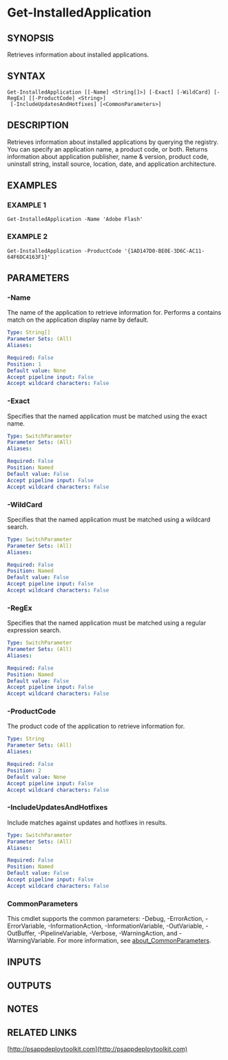 ﻿---
external help file: PSAppDeployToolkit-help.xml
Module Name: PSAppDeployToolkit
online version: http://psappdeploytoolkit.com
schema: 2.0.0
---

# Get-InstalledApplication

## SYNOPSIS
Retrieves information about installed applications.

## SYNTAX

```
Get-InstalledApplication [[-Name] <String[]>] [-Exact] [-WildCard] [-RegEx] [[-ProductCode] <String>]
 [-IncludeUpdatesAndHotfixes] [<CommonParameters>]
```

## DESCRIPTION
Retrieves information about installed applications by querying the registry.
You can specify an application name, a product code, or both.
Returns information about application publisher, name & version, product code, uninstall string, install source, location, date, and application architecture.

## EXAMPLES

### EXAMPLE 1
```
Get-InstalledApplication -Name 'Adobe Flash'
```

### EXAMPLE 2
```
Get-InstalledApplication -ProductCode '{1AD147D0-BE0E-3D6C-AC11-64F6DC4163F1}'
```

## PARAMETERS

### -Name
The name of the application to retrieve information for.
Performs a contains match on the application display name by default.

```yaml
Type: String[]
Parameter Sets: (All)
Aliases:

Required: False
Position: 1
Default value: None
Accept pipeline input: False
Accept wildcard characters: False
```

### -Exact
Specifies that the named application must be matched using the exact name.

```yaml
Type: SwitchParameter
Parameter Sets: (All)
Aliases:

Required: False
Position: Named
Default value: False
Accept pipeline input: False
Accept wildcard characters: False
```

### -WildCard
Specifies that the named application must be matched using a wildcard search.

```yaml
Type: SwitchParameter
Parameter Sets: (All)
Aliases:

Required: False
Position: Named
Default value: False
Accept pipeline input: False
Accept wildcard characters: False
```

### -RegEx
Specifies that the named application must be matched using a regular expression search.

```yaml
Type: SwitchParameter
Parameter Sets: (All)
Aliases:

Required: False
Position: Named
Default value: False
Accept pipeline input: False
Accept wildcard characters: False
```

### -ProductCode
The product code of the application to retrieve information for.

```yaml
Type: String
Parameter Sets: (All)
Aliases:

Required: False
Position: 2
Default value: None
Accept pipeline input: False
Accept wildcard characters: False
```

### -IncludeUpdatesAndHotfixes
Include matches against updates and hotfixes in results.

```yaml
Type: SwitchParameter
Parameter Sets: (All)
Aliases:

Required: False
Position: Named
Default value: False
Accept pipeline input: False
Accept wildcard characters: False
```

### CommonParameters
This cmdlet supports the common parameters: -Debug, -ErrorAction, -ErrorVariable, -InformationAction, -InformationVariable, -OutVariable, -OutBuffer, -PipelineVariable, -Verbose, -WarningAction, and -WarningVariable. For more information, see [about_CommonParameters](http://go.microsoft.com/fwlink/?LinkID=113216).

## INPUTS

## OUTPUTS

## NOTES

## RELATED LINKS

[http://psappdeploytoolkit.com](http://psappdeploytoolkit.com)

